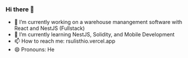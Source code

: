 ### Hi there 👋

<!--
**metalboyrick/metalboyrick** is a ✨ _special_ ✨ repository because its `README.md` (this file) appears on your GitHub profile.

Here are some ideas to get you started:

- 🔭 I’m currently working on ...
- 🌱 I’m currently learning ...
- 👯 I’m looking to collaborate on ...
- 🤔 I’m looking for help with ...
- 💬 Ask me about ...
- 📫 How to reach me: ...
- 😄 Pronouns: ...
- ⚡ Fun fact: ...
-->

- 🔭 I’m currently working on a warehouse manangement software with React and NestJS (Fullstack)
- 🌱 I’m currently learning NestJS, Solidity, and Mobile Development
- 📫 How to reach me: rsulisthio.vercel.app
- 😄 Pronouns: He

